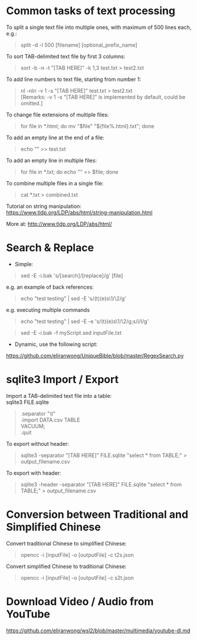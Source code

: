 # Common tasks of text processing

To split a single text file into multiple ones, with maximum of 500 lines each, e.g.:<br>
> split -d -l 500 [filename] [optional_prefix_name]

To sort TAB-delimited text file by first 3 columns:<br>
> sort -b -n -t "[TAB HERE]" -k 1,3 test.txt > test2.txt

To add line numbers to text file, starting from number 1:<br>
> nl -nln -v 1 -s "[TAB HERE]" test.txt > test2.txt<br>
[Remarks: -v 1 -s "[TAB HERE]" is implemented by default, could be omitted.]

To change file extensions of multiple files:<br>
> for file in *.html; do mv "$file" "${file%.html}.txt"; done

To add an empty line at the end of a file:<br>
> echo "" >> test.txt

To add an empty line in multiple files:<br>
> for file in *.txt; do echo "" >> $file; done

To combine multiple files in a single file:<br>
> cat *.txt > combined.txt

Tutorial on string manipulation:<br>
https://www.tldp.org/LDP/abs/html/string-manipulation.html

More at: http://www.tldp.org/LDP/abs/html/

# Search & Replace

* Simple:

> sed -E -i.bak 's/[search]/[replace]/g' [file]

e.g. an example of back references:

> echo "test testing" | sed -E 's/(t)(e)s\1/\2/g'

e.g. executing multiple commands

> echo "test testing" | sed -E -e 's/(t)(e)s\1/\2/g;s/i/I/g'

> sed -E -i.bak -f myScript.sed inputFile.txt

* Dynamic, use the following script:

https://github.com/eliranwong/UniqueBible/blob/master/RegexSearch.py

# sqlite3 Import / Export

Import a TAB-delimited text file into a table:<br>
sqlite3 FILE.sqlite<br>
> .separator "\t"<br>
> .import DATA.csv TABLE<br>
> VACUUM;<br>
> .quit<br>

To export without header:<br>
> sqlite3 -separator "[TAB HERE]" FILE.sqlite "select * from TABLE;" > output_filename.csv

To export with header:<br>
> sqlite3 -header -separator "[TAB HERE]" FILE.sqlite "select * from TABLE;" > output_filename.csv

# Conversion between Traditional and Simplified Chinese

Convert traditional Chinese to simplified Chinese:<br>
> opencc -i [inputFile] -o [outputFile] -c t2s.json

Convert simplified Chinese to traditional Chinese:<br>
> opencc -i [inputFile] -o [outputFile] -c s2t.json

# Download Video / Audio from YouTube

https://github.com/eliranwong/wsl2/blob/master/multimedia/youtube-dl.md
